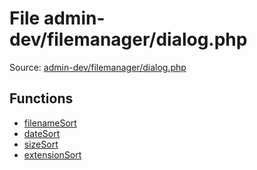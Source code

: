 File admin-dev/filemanager/dialog.php
=========

Source: [admin-dev/filemanager/dialog.php](https://github.com/PrestaShop/PrestaShop/blob/1.6.1.3/admin-dev/filemanager/dialog.php)



Functions
---------

* [filenameSort](function.filenameSort.md)
* [dateSort](function.dateSort.md)
* [sizeSort](function.sizeSort.md)
* [extensionSort](function.extensionSort.md)
